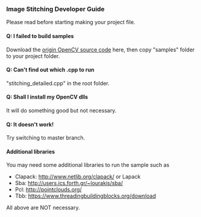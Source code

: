 ### Image Stitching Developer Guide

Please read before starting making your project file.

#### Q: I failed to build samples

Download the [origin OpenCV source code](http://opencv.org/) here, then copy "samples" folder to your project folder.

#### Q: Can't find out which .cpp to run

"stitching_detailed.cpp" in the root folder.

#### Q: Shall I install my OpenCV dlls

It will do something good but not necessary.

#### Q: It doesn't work!

Try switching to master branch.

#### Additional libraries

You may need some additional libraries to run the sample such as
* Clapack: <http://www.netlib.org/clapack/> or Lapack
* Sba: <http://users.ics.forth.gr/~lourakis/sba/>
* Pcl: <http://pointclouds.org/>
* Tbb: <https://www.threadingbuildingblocks.org/download>

All above are NOT necessary.


